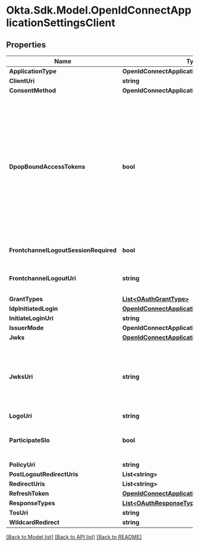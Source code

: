# Okta.Sdk.Model.OpenIdConnectApplicationSettingsClient

## Properties

Name | Type | Description | Notes
------------ | ------------- | ------------- | -------------
**ApplicationType** | **OpenIdConnectApplicationType** |  | [optional] 
**ClientUri** | **string** |  | [optional] 
**ConsentMethod** | **OpenIdConnectApplicationConsentMethod** |  | [optional] 
**DpopBoundAccessTokens** | **bool** | Indicates that the client application uses Demonstrating Proof-of-Possession (DPoP) for token requests. If &#x60;true&#x60;, the authorization server rejects token requests from this client that don&#39;t contain the DPoP header. | [optional] [default to false]
**FrontchannelLogoutSessionRequired** | **bool** | Include user session details. | [optional] 
**FrontchannelLogoutUri** | **string** | URL where Okta sends the logout request. | [optional] 
**GrantTypes** | [**List&lt;OAuthGrantType&gt;**](OAuthGrantType.md) |  | [optional] 
**IdpInitiatedLogin** | [**OpenIdConnectApplicationIdpInitiatedLogin**](OpenIdConnectApplicationIdpInitiatedLogin.md) |  | [optional] 
**InitiateLoginUri** | **string** |  | [optional] 
**IssuerMode** | **OpenIdConnectApplicationIssuerMode** |  | [optional] 
**Jwks** | [**OpenIdConnectApplicationSettingsClientKeys**](OpenIdConnectApplicationSettingsClientKeys.md) |  | [optional] 
**JwksUri** | **string** | URL string that references a JSON Web Key Set for validating JWTs presented to Okta. | [optional] 
**LogoUri** | **string** |  | [optional] 
**ParticipateSlo** | **bool** | Allows the app to participate in front-channel single logout. | [optional] 
**PolicyUri** | **string** |  | [optional] 
**PostLogoutRedirectUris** | **List&lt;string&gt;** |  | [optional] 
**RedirectUris** | **List&lt;string&gt;** |  | [optional] 
**RefreshToken** | [**OpenIdConnectApplicationSettingsRefreshToken**](OpenIdConnectApplicationSettingsRefreshToken.md) |  | [optional] 
**ResponseTypes** | [**List&lt;OAuthResponseType&gt;**](OAuthResponseType.md) |  | [optional] 
**TosUri** | **string** |  | [optional] 
**WildcardRedirect** | **string** |  | [optional] 

[[Back to Model list]](../README.md#documentation-for-models) [[Back to API list]](../README.md#documentation-for-api-endpoints) [[Back to README]](../README.md)

